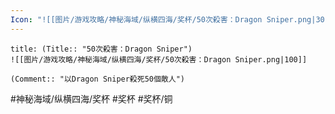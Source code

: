 ```yaml
---
Icon: "![[图片/游戏攻略/神秘海域/纵横四海/奖杯/50次殺害：Dragon Sniper.png|30]]"
---
```

```ad-common-bronze-trophy
title: (Title:: "50次殺害：Dragon Sniper")
![[图片/游戏攻略/神秘海域/纵横四海/奖杯/50次殺害：Dragon Sniper.png|100]]

(Comment:: "以Dragon Sniper殺死50個敵人")
```

#神秘海域/纵横四海/奖杯 #奖杯 #奖杯/铜
